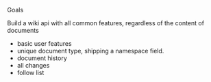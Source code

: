Goals

Build a wiki api with all common features, regardless of the content of documents

* basic user features
* unique document type, shipping a namespace field.
* document history
* all changes
* follow list